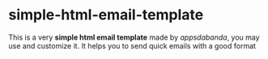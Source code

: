 # simple-html-email-template

 This is a very **simple html email template** made by _appsdabanda_, you may use and customize it. It helps you to send quick emails with a good format
